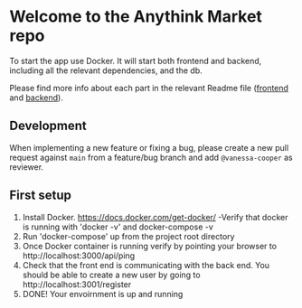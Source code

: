# Welcome to the Anythink Market repo

To start the app use Docker. It will start both frontend and backend, including all the relevant dependencies, and the db.

Please find more info about each part in the relevant Readme file ([frontend](frontend/readme.md) and [backend](backend/README.md)).

## Development

When implementing a new feature or fixing a bug, please create a new pull request against `main` from a feature/bug branch and add `@vanessa-cooper` as reviewer.

## First setup

1. Install Docker.  https://docs.docker.com/get-docker/
    -Verify that docker is running with 'docker -v' and docker-compose -v
2. Run 'docker-compose' up from the project root directory
3. Once Docker container is running verify by pointing your browser to http://localhost:3000/api/ping
4. Check that the front end is communicating with the back end.  You should be able to create a new user by going to http://localhost:3001/register
5. DONE! Your envoirnment is up and running